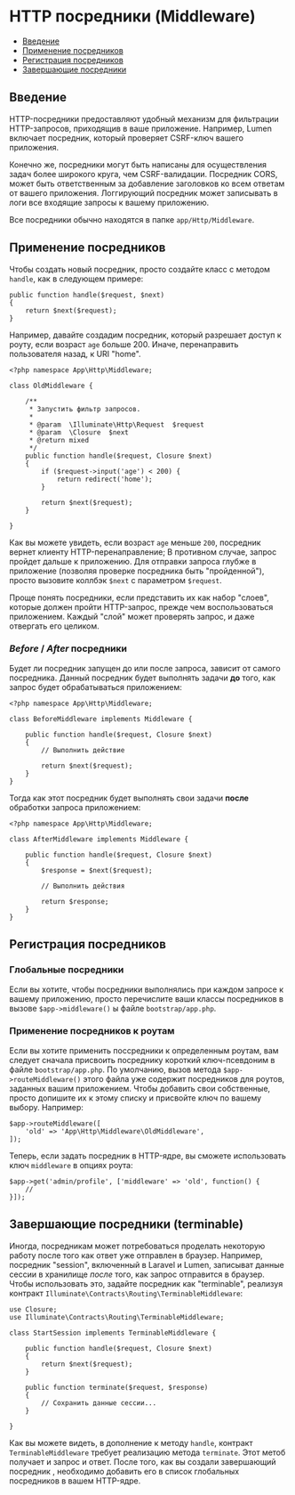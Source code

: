 # HTTP посредники (Middleware)

- [Введение](#introduction)
- [Применение посредников](#defining-middleware)
- [Регистрация посредников](#registering-middleware)
- [Завершающие посредники](#terminable-middleware)

<a name="introduction"></a>
## Введение

HTTP-посредники предоставляют удобный механизм для фильтрации HTTP-запросов, приходящив в ваше приложение. Например, Lumen включает посредник, который проверяет CSRF-ключ вашего приложения.

Конечно же, посредники могут быть написаны для осуществления задач более широкого круга, чем CSRF-валидации. Посредник CORS, может быть ответственным за добавление заголовков ко всем ответам от вашего приложения. Логгирующий посредник может записывать в логи все входящие запросы к вашему приложению.

Все посредники обычно находятся в папке `app/Http/Middleware`.

<a name="defining-middleware"></a>
## Применение посредников

Чтобы создать новый посредник, просто создайте класс с методом `handle`, как в следующем примере:

	public function handle($request, $next)
	{
		return $next($request);
	}

Например, давайте создадим посредник, который разрешает доступ к роуту, если возраст `age` больше 200. Иначе, перенаправить пользователя назад, к URI "home".

	<?php namespace App\Http\Middleware;

	class OldMiddleware {

		/**
		 * Запустить фильтр запросов.
		 *
		 * @param  \Illuminate\Http\Request  $request
		 * @param  \Closure  $next
		 * @return mixed
		 */
		public function handle($request, Closure $next)
		{
			if ($request->input('age') < 200) {
				return redirect('home');
			}

			return $next($request);
		}

	}

Как вы можете увидеть, если возраст `age` меньше `200`, посредник вернет клиенту HTTP-перенаправление; В противном случае, запрос пройдет дальше к приложению. Для отправки запроса глубже в приложение (позволяя проверке посредника быть "пройденной"), просто вызовите коллбэк `$next` с параметром `$request`.

Проще понять посредники, если представить их как набор "слоев", которые должен пройти HTTP-запрос, прежде чем воспользоваться приложением. Каждый "слой" может проверять запрос, и даже отвергать его целиком.

### *Before* / *After* посредники

Будет ли посредник запущен до или после запроса, зависит от самого посредника. Данный посредник будет выполнять задачи **до** того, как запрос будет обрабатываться приложением:

	<?php namespace App\Http\Middleware;

	class BeforeMiddleware implements Middleware {

		public function handle($request, Closure $next)
		{
			// Выполнить действие

			return $next($request);
		}
	}

Тогда как этот посредник будет выполнять свои задачи **после** обработки запроса приложением:

	<?php namespace App\Http\Middleware;

	class AfterMiddleware implements Middleware {

		public function handle($request, Closure $next)
		{
			$response = $next($request);

			// Выполнить действия

			return $response;
		}
	}

<a name="registering-middleware"></a>
## Регистрация посредников

### Глобальные посредники

Если вы хотите, чтобы посредники выполнялись при каждом запросе к вашему приложению, просто перечислите ваши классы посредников в вызове `$app->middleware()` ы файле `bootstrap/app.php`.

### Применение посредников к роутам

Если вы хотите применить поссредники к определенным роутам, вам следует сначала присвоить посреднику короткий ключ-псевдоним в файле `bootstrap/app.php`. По умолчанию, вызов метода `$app->routeMiddleware()` этого файла уже содержит посредников для роутов, заданных вашим приложением. Чтобы добавить свои собственные, просто допишите  их к этому списку и присвойте ключ по вашему выбору. Например:

    $app->routeMiddleware([
        'old' => 'App\Http\Middleware\OldMiddleware',
    ]);

Теперь, если задать посредник в HTTP-ядре, вы сможете использовать ключ `middleware` в опциях роута:

	$app->get('admin/profile', ['middleware' => 'old', function() {
		//
	}]);

<a name="terminable-middleware"></a>
## Завершающие посредники (terminable)

Иногда, посредникам может потребоваться проделать некоторую работу после того как ответ уже отправлен в браузер. Например, посредник "session", включенный в Laravel и Lumen, записыват данные сессии в хранилище _после_ того, как запрос отправится в браузер. Чтобы использовать это, задайте посредник как "terminable", реализуя контракт `Illuminate\Contracts\Routing\TerminableMiddleware`:

	use Closure;
	use Illuminate\Contracts\Routing\TerminableMiddleware;

	class StartSession implements TerminableMiddleware {

		public function handle($request, Closure $next)
		{
			return $next($request);
		}

		public function terminate($request, $response)
		{
			// Сохранить данные сессии...
		}

	}

Как вы можете видеть, в дополнение к методу `handle`, контракт `TerminableMiddleware` требует реализацию метода `terminate`. Этот метоб получает и запрос и ответ. После того, как вы создали завершающий посредник , необходимо добавить его в список глобальных посредников в вашем HTTP-ядре.

